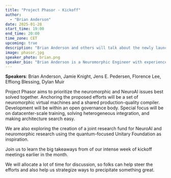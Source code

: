 ```yaml
---
title: "Project Phasor - Kickoff"
author: 
  - "Brian Anderson"
date: 2025-01-28
start_time: 19:00
end_time: 20:00
time_zone: CET
upcoming: true
description: "Brian Anderson and others will talk about the newly launched Project Phasor that aims to organize efforts towards neuromorphic and NeuroAI virtualization and compilation."
image: phasor.jpg
speaker_photo: brian.png
speaker_bio: "Brian Anderson is a Neuromorphic Engineer with experience from industry heavy-hitters such as ML Commons, Intel Labs, Google, and NVIDIA. He has pioneered neuromorphic engineering methods and championed neuromorphic technologies in the industry and academia alike. A position he is well suited for, given his degrees in Electrical Engineering and Computer Science from MIT."
---
```


**Speakers**: Brian Anderson, Jamie Knight, Jens E. Pedersen, Florence Lee, Effiong Blessing, Dylan Muir

Project Phasor aims to prioritize the neuromorphic and NeuroAI issues best solved together. Anchoring the proposed efforts will be a set of neuromorphic virtual machines and a shared production-quality compiler. Development will be within an open governance body. Special focus will be on datacenter-scale training, solving heterogeneous integration, and making architecture search easy.

We are also exploring the creation of a joint research fund for NeuroAI and neuromorphic research using the quantum-focused Unitary Foundation as inspiration.

Join us to learn the big takeaways from of our intense week of kickoff meetings earlier in the month.

We will allocate a lot of time for discussion, so folks can help steer the efforts and also help us strategize ways to precipitate something great.
